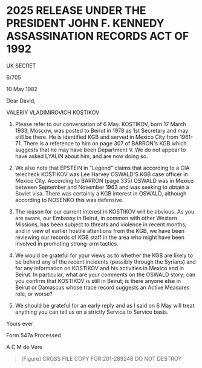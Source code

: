 # 2025 RELEASE UNDER THE PRESIDENT JOHN F. KENNEDY ASSASSINATION RECORDS ACT OF 1992

UK SECRET

6/705

10 May 1982

Dear David,

VALERIY VLADIMIROVICH KOSTIKOV

1. Please refer to our conversation of 6 May. KOSTIKOV, born 17 March 1933, Moscow, was posted to Beirut in 1978 as 1st Secretary and may still be there. He is identified KGB and served in Mexico City from 1961-71. There is a reference to him on page 307 of BARRON's KGB which suggests that he may have been Department V. We do not appear to have asked LYALIN about him, and are now doing so.

2. We also note that EPSTEIN in "Legend" claims that according to a CIA telecheck KOSTIKOV was Lee Harvey OSWALD'S KGB case officer in Mexico City. According to BARRON (page 335) OSWALD was in Mexico between September and November 1963 and was seeking to obtain a Soviet visa. There was certainly a KGB interest in OSWALD, although according to NOSENKO this was defensive.

3. The reason for our current interest in KOSTIKOV will be obvious. As you are aware, our Embassy in Beirut, in common with other Western Missions, has been subject to threats and violence in recent months, and in view of earlier hostile attentions from the KGB, we have been reviewing our records of KGB staff in the area who might have been involved in promoting strong-arm tactics.

4. We would be grateful for your views as to whether the KGB are likely to be behind any of the recent incidents (possibly through the Syrians) and for any information on KOSTIKOV and his activities in Mexico and in Beirut. In particular, what are your comments on the OSWALD story; can you confirm that KOSTIKOV is still in Beirut; is there anyone else in Beirut or Damascus whose trace record suggests an Active Measures role, or worse?

5. We should be grateful for an early reply and as I said on 6 May will treat anything you can tell us on a strictly Service to Service basis.

Yours ever

Form 547a Processed

A C M de Vere

> [Figure] CROSS FILE COPY FOR 201-289248 DO NOT DESTROY
